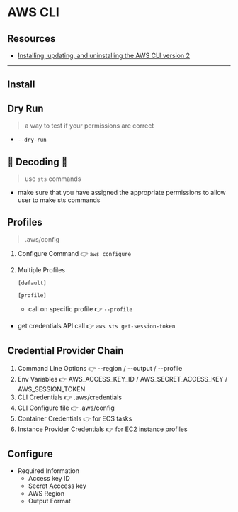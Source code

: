 # AWS CLI

## Resources

- [Installing, updating, and uninstalling the AWS CLI version 2](https://docs.aws.amazon.com/cli/latest/userguide/install-cliv2.html)

---

## Install

## Dry Run

> a way to test if your permissions are correct

- `--dry-run`

## 👀 Decoding 👀

> use `sts` commands

- make sure that you have assigned the appropriate permissions to allow user to make sts commands

## Profiles

> .aws/config

1. Configure Command 👉 `aws configure`

2. Multiple Profiles
	```
	[default]

	[profile]
	```

	- call on specific profile 👉 `--profile`

- get credentials API call 👉 `aws sts get-session-token`

## Credential Provider Chain

1. Command Line Options 👉 --region / --output / --profile
2. Env Variables 👉 AWS_ACCESS_KEY_ID / AWS_SECRET_ACCESS_KEY / AWS_SESSION_TOKEN
3. CLI Credentials 👉 .aws/credentials
4. CLI Configure file 👉 .aws/config
5. Container Credentials 👉 for ECS tasks
6. Instance Provider Credentials 👉 for EC2 instance profiles

## Configure

- Required Information
	- Access key ID
	- Secret Acccess key
	- AWS Region
	- Output Format